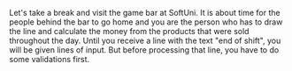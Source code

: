 Let's take a break and visit the game bar at SoftUni. It is about time for the people behind the bar to go home and you are the person who has to draw the line and calculate the money from the products that were sold throughout the day. Until you receive a line with the text "end of shift", you will be given lines of input. But before processing that line, you have to do some validations first.
